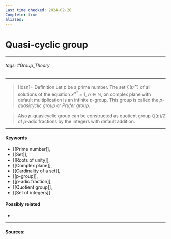 ```yaml
---
Last time checked: 2024-02-20
Complete: true
aliases:
---
```

# Quasi-cyclic group
***
###### tags: #Group_Theory 
***
>[!dsn]+ Definition
>Let $p$ be a prime number. The set $\mathbb{C}(p^{\infty})$ of all solutions of the equation $x^{p^{n}}=1$, $n\in\mathbb{N}$, on complex plane with default multiplication is an infinite $p$-group. This group is called the *$p$-quasicyclic group* or *Prufer group*.

>Also $p$-quasicyclic group can be constructed as quotient group $\mathbb{Q}(p)/\mathbb{Z}$ of $p$-adic fractions by the integers with default addition.
***
#### Keywords
- [[Prime number]],
- [[Set]],
- [[Roots of unity]],
- [[Complex plane]],
- [[Cardinality of a set]],
- [[p-group]],
- [[p-adic fraction]],
- [[Quotient group]],
- [[Set of integers]]
#### Possibly related
- 
***
#### Sources: